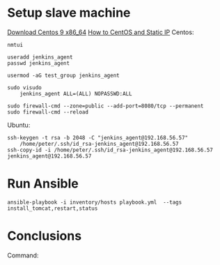 # Setup slave machine
[Download Centos 9 x86_64](https://www.centos.org/download/)
[How to CentOS and Static IP](https://www.youtube.com/watch?v=wwnQy4XVJ6I&list=WL&index=150)
Centos:
```
nmtui 
```
```
useradd jenkins_agent
passwd jenkins_agent

usermod -aG test_group jenkins_agent

sudo visudo
    jenkins_agent ALL=(ALL) NOPASSWD:ALL
```
```
sudo firewall-cmd --zone=public --add-port=8080/tcp --permanent
sudo firewall-cmd --reload
```
Ubuntu:
```
ssh-keygen -t rsa -b 2048 -C "jenkins_agent@192.168.56.57"
    /home/peter/.ssh/id_rsa-jenkins_agent@192.168.56.57
ssh-copy-id -i /home/peter/.ssh/id_rsa-jenkins_agent@192.168.56.57 jenkins_agent@192.168.56.57
```

# Run Ansible
```
ansible-playbook -i inventory/hosts playbook.yml  --tags install_tomcat,restart,status
```

# Conclusions
Command:
```

```
